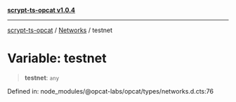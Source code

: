[**scrypt-ts-opcat v1.0.4**](../../../README.md)

***

[scrypt-ts-opcat](../../../README.md) / [Networks](../README.md) / testnet

# Variable: testnet

> **testnet**: `any`

Defined in: node\_modules/@opcat-labs/opcat/types/networks.d.cts:76
